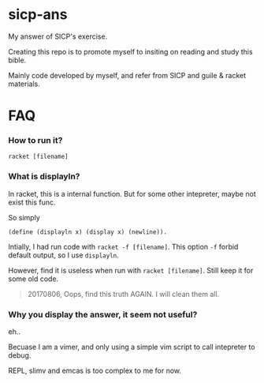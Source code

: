 sicp-ans
========

My answer of SICP's exercise.

Creating this repo is to promote myself to insiting on reading and study this bible.

Mainly code developed by myself, and refer from SICP and guile & racket materials.

FAQ
===

### How to run it?

    racket [filename]

### What is displayln?

In racket, this is a internal function. But for some other intepreter, maybe not exist this func.

So simply

    (define (displayln x) (display x) (newline)).

Intially, I had run code with `racket -f [filename]`. This option `-f` forbid default output, so I use `displayln`.

However, find it is useless when run with `racket [filename]`. Still keep it for some old code.

> 20170806, Oops, find this truth AGAIN.
> I will clean them all.

### Why you display the answer, it seem not useful?

eh..

Becuase I am a vimer, and only using a simple vim script to call intepreter to debug.

REPL, slimv and emcas is too complex to me for now.
